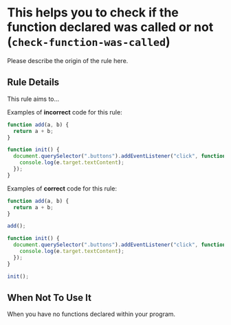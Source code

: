 # This helps you to check if the function declared was called or not (`check-function-was-called`)

Please describe the origin of the rule here.

## Rule Details

This rule aims to...

Examples of **incorrect** code for this rule:

```js
function add(a, b) {
  return a + b;
}

function init() {
  document.querySelector(".buttons").addEventListener("click", function (e) {
    console.log(e.target.textContent);
  });
}
```

Examples of **correct** code for this rule:

```js
function add(a, b) {
  return a + b;
}

add();

function init() {
  document.querySelector(".buttons").addEventListener("click", function (e) {
    console.log(e.target.textContent);
  });
}

init();
```

## When Not To Use It

When you have no functions declared within your program.

